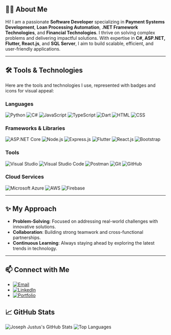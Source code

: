 ## **👨‍💻 About Me**
Hi! I am a passionate **Software Developer** specializing in **Payment Systems Development**, **Loan Processing Automation**, **.NET Framework Technologies**, and **Financial Technologies**. I thrive on solving complex problems and delivering impactful solutions. With expertise in **C#, ASP.NET, Flutter, React.js**, and **SQL Server**, I aim to build scalable, efficient, and user-friendly applications.

---

## **🛠️ Tools & Technologies**
Here are the tools and technologies I use, represented with badges and icons for visual appeal:

### **Languages**
![Python](https://img.shields.io/badge/Python-3776AB?style=for-the-badge&logo=python&logoColor=white)
![C#](https://img.shields.io/badge/C%23-239120?style=for-the-badge&logo=c-sharp&logoColor=white)
![JavaScript](https://img.shields.io/badge/JavaScript-F7DF1E?style=for-the-badge&logo=javascript&logoColor=black)
![TypeScript](https://img.shields.io/badge/TypeScript-007ACC?style=for-the-badge&logo=typescript&logoColor=white)
![Dart](https://img.shields.io/badge/Dart-0175C2?style=for-the-badge&logo=dart&logoColor=white)
![HTML](https://img.shields.io/badge/HTML-E34F26?style=for-the-badge&logo=html5&logoColor=white)
![CSS](https://img.shields.io/badge/CSS-1572B6?style=for-the-badge&logo=css3&logoColor=white)

### **Frameworks & Libraries**
![ASP.NET Core](https://img.shields.io/badge/ASP.NET_Core-512BD4?style=for-the-badge&logo=.net&logoColor=white)
![Node.js](https://img.shields.io/badge/Node.js-339933?style=for-the-badge&logo=nodedotjs&logoColor=white)
![Express.js](https://img.shields.io/badge/Express.js-404D59?style=for-the-badge)
![Flutter](https://img.shields.io/badge/Flutter-02569B?style=for-the-badge&logo=flutter&logoColor=white)
![React.js](https://img.shields.io/badge/React-20232A?style=for-the-badge&logo=react&logoColor=61DAFB)
![Bootstrap](https://img.shields.io/badge/Bootstrap-563D7C?style=for-the-badge&logo=bootstrap&logoColor=white)

### **Tools**
![Visual Studio](https://img.shields.io/badge/Visual_Studio-5C2D91?style=for-the-badge&logo=visualstudio&logoColor=white)
![Visual Studio Code](https://img.shields.io/badge/VS_Code-007ACC?style=for-the-badge&logo=visualstudiocode&logoColor=white)
![Postman](https://img.shields.io/badge/Postman-FF6C37?style=for-the-badge&logo=postman&logoColor=white)
![Git](https://img.shields.io/badge/Git-F05032?style=for-the-badge&logo=git&logoColor=white)
![GitHub](https://img.shields.io/badge/GitHub-181717?style=for-the-badge&logo=github&logoColor=white)

### **Cloud Services**
![Microsoft Azure](https://img.shields.io/badge/Azure-0078D4?style=for-the-badge&logo=microsoftazure&logoColor=white)
![AWS](https://img.shields.io/badge/AWS-232F3E?style=for-the-badge&logo=amazonaws&logoColor=white)
![Firebase](https://img.shields.io/badge/Firebase-FFCA28?style=for-the-badge&logo=firebase&logoColor=black)

---



## **✨ My Approach**
- **Problem-Solving**: Focused on addressing real-world challenges with innovative solutions.
- **Collaboration**: Building strong teamwork and cross-functional partnerships.
- **Continuous Learning**: Always staying ahead by exploring the latest trends in technology.

---

## **📫 Connect with Me**
- [![Email](https://img.shields.io/badge/Email-D14836?style=for-the-badge&logo=gmail&logoColor=white)](mailto:justuskasyoki57@gmail.com)  
- [![LinkedIn](https://img.shields.io/badge/LinkedIn-0A66C2?style=for-the-badge&logo=linkedin&logoColor=white)](https://www.linkedin.com/in/justuskasyoki-swdvp/)  
- [![Portfolio](https://img.shields.io/badge/Portfolio-FF7139?style=for-the-badge&logo=firefox&logoColor=white)](https://justus57.github.io/Portfolio/)  

## 📈 GitHub Stats

![Joseph Justus's GitHub Stats](https://github-readme-stats.vercel.app/api?username=your-profile&show_icons=true&theme=radical)  ![Top Languages](https://github-readme-stats.vercel.app/api/top-langs/?username=your-profile&layout=compact&theme=radical)
